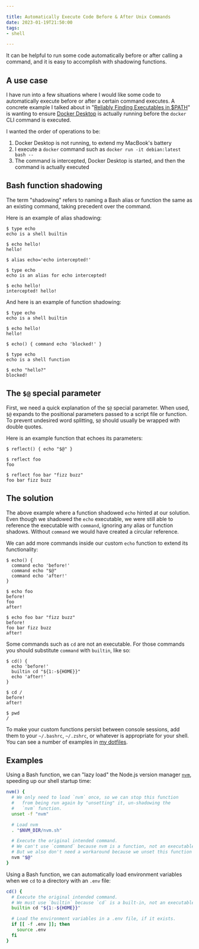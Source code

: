 ```yaml
---

title: Automatically Execute Code Before & After Unix Commands
date: 2023-01-19T21:50:00
tags:
- shell

---
```


It can be helpful to run some code automatically before or after calling a command, and it is easy to accomplish with shadowing functions.

## A use case

I have run into a few situations where I would like some code to automatically execute before or after a certain command executes. A concrete example I talked about in "[Reliably Finding Executables in $PATH](/blog/reliably-finding-files-in-path)" is wanting to ensure [Docker Desktop](https://docs.docker.com/desktop/) is actually running before the `docker` CLI command is executed.

I wanted the order of operations to be:

1. Docker Desktop is not running, to extend my MacBook's battery
2. I execute a `docker` command such as `docker run -it debian:latest bash --`
3. The command is intercepted, Docker Desktop is started, and then the command is actually executed

## Bash function shadowing

The term "shadowing" refers to naming a Bash alias or function the same as an existing command, taking precedent over the command.

Here is an example of alias shadowing:

```shell
$ type echo
echo is a shell builtin

$ echo hello!
hello!

$ alias echo='echo intercepted!'

$ type echo
echo is an alias for echo intercepted!

$ echo hello!
intercepted! hello!
```

And here is an example of function shadowing:

```shell
$ type echo
echo is a shell builtin

$ echo hello!
hello!

$ echo() { command echo 'blocked!' }

$ type echo
echo is a shell function

$ echo "hello?"
blocked!
```

## The `$@` special parameter

First, we need a quick explanation of the `$@` special parameter. When used, `$@` expands to the positional parameters passed to a script file or function. To prevent undesired word splitting, `$@` should usually be wrapped with double quotes.

Here is an example function that echoes its parameters:

```shell
$ reflect() { echo "$@" }

$ reflect foo
foo

$ reflect foo bar "fizz buzz"
foo bar fizz buzz
```

## The solution

The above example where a function shadowed `echo` hinted at our solution. Even though we shadowed the `echo` executable, we were still able to reference the executable with `command`, ignoring any alias or function shadows. Without `command` we would have created a circular reference.

We can add more commands inside our custom `echo` function to extend its functionality:

```shell
$ echo() {
  command echo 'before!'
  command echo "$@"
  command echo 'after!'
}

$ echo foo
before!
foo
after!

$ echo foo bar "fizz buzz"
before!
foo bar fizz buzz
after!
```

Some commands such as `cd` are not an executable. For those commands you should substitute `command` with `builtin`, like so:

```shell
$ cd() {
  echo 'before!'
  builtin cd "${1:-${HOME}}"
  echo 'after!'
}

$ cd /
before!
after!

$ pwd
/
```

To make your custom functions persist between console sessions, add them to your `~/.bashrc`, `~/.zshrc`, or whatever is appropriate for your shell. You can see a number of examples in [my dotfiles](https://github.com/emmercm/dotfiles).

## Examples

Using a Bash function, we can "lazy load" the Node.js version manager [`nvm`](https://github.com/nvm-sh/nvm), speeding up our shell startup time:

```bash
nvm() {
  # We only need to load `nvm` once, so we can stop this function
  #   from being run again by "unsetting" it, un-shadowing the
  #   `nvm` function.
  unset -f "nvm"

  # Load nvm
  . "$NVM_DIR/nvm.sh"

  # Execute the original intended command.
  # We can't use `command` because nvm is a function, not an executable.
  # But we also don't need a workaround because we unset this function above.
  nvm "$@"
}
```

Using a Bash function, we can automatically load environment variables when we `cd` to a directory with an `.env` file:

```bash
cd() {
  # Execute the original intended command.
  # We must use `builtin` because `cd` is a built-in, not an executable.
  builtin cd "${1:-${HOME}}"

  # Load the environment variables in a .env file, if it exists.
  if [[ -f .env ]]; then
    source .env
  fi
}
```

